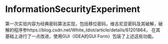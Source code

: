 # InformationSecurityExperiment
   第一次实验内容为经典密码算法实现，包括移位密码，维吉尼亚密码及其破解，破解的程序参https://blog.csdn.net/White_Idiot/article/details/61201864，
  在其基础上进行了一点改进，使用GUI（IDEA的GUI Form）包装了上述这些功能。
